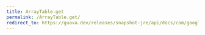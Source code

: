 ```yaml
---
title: ArrayTable.get
permalink: /ArrayTable.get/
redirect_to: https://guava.dev/releases/snapshot-jre/api/docs/com/google/common/collect/ArrayTable.html#get-java.lang.Object-java.lang.Object-
---
```


